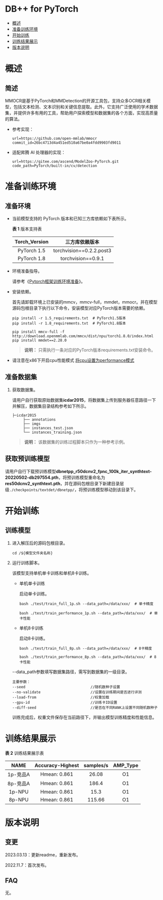# DB++ for PyTorch

-   [概述](概述.md)
-   [准备训练环境](准备训练环境.md)
-   [开始训练](开始训练.md)
-   [训练结果展示](训练结果展示.md)
-   [版本说明](版本说明.md)

# 概述

## 简述

MMOCR是基于PyTorch和MMDetection的开源工具包，支持众多OCR相关模型，包括文本检测、文本识别和关键信息提取。此外，它支持广泛使用的学术数据集，并提供许多有用的工具，帮助用户探索模型和数据集的各个方面，实现高质量的算法。

- 参考实现：

  ```
  url=https://github.com/open-mmlab/mmocr
  commit_id=26bc4713d4a451ed510a67be0a4fdd9903fd9011
  ```

- 适配昇腾 AI 处理器的实现：

  ```
  url=https://gitee.com/ascend/ModelZoo-PyTorch.git
  code_path=PyTorch/built-in/cv/detection
  ```


# 准备训练环境

## 准备环境

- 当前模型支持的 PyTorch 版本和已知三方库依赖如下表所示。

  **表 1**  版本支持表

  | Torch_Version      | 三方库依赖版本                                 |
  | :--------: | :----------------------------------------------------------: |
  | PyTorch 1.5 | torchvision==0.2.2.post3 |
  | PyTorch 1.8 | torchvision==0.9.1 |
  
- 环境准备指导。

  请参考《[Pytorch框架训练环境准备](https://www.hiascend.com/document/detail/zh/ModelZoo/pytorchframework/ptes)》。
  
- 安装依赖。

  首先请卸载环境上已安装的mmcv，mmcv-full，mmdet，mmocr。并在模型源码包根目录下执行以下命令，安装模型对应PyTorch版本需要的依赖。
  ```
  pip install -r 1.5_requirements.txt  # PyTorch1.5版本
  pip install -r 1.8_requirements.txt  # PyTorch1.8版本
  
  pip install mmcv-full -f http://download.openmmlab.com/mmcv/dist/npu/torch1.8.0/index.html
  pip install mmdet==2.28.0
  ```
  > **说明：** 
  >只需执行一条对应的PyTorch版本requirements.txt安装命令。
  
- 请注意在x86下开启cpu性能模式 [将cpu设置为performance模式](https://gitee.com/ascend/pytorch/blob/master/docs/zh/PyTorch%E8%AE%AD%E7%BB%83%E8%B0%83%E4%BC%98&%E5%B7%A5%E5%85%B7%E4%BD%BF%E7%94%A8%E6%8C%87%E5%8D%97/PyTorch%E8%AE%AD%E7%BB%83%E8%B0%83%E4%BC%98&%E5%B7%A5%E5%85%B7%E4%BD%BF%E7%94%A8%E6%8C%87%E5%8D%97.md#%E5%B0%86cpu%E8%AE%BE%E7%BD%AE%E4%B8%BAperformance%E6%A8%A1%E5%BC%8F)
  


## 准备数据集

1. 获取数据集。

   请用户自行获取原始数据集**icdar2015**，将数据集上传到服务器任意路径一下并解压，数据集目录结构参考如下所示。
   
   ```
   ├─icdar2015
        ├── annotations
        ├── imgs
        ├── instances_test.json
        └── instances_training.json
   ```

   > **说明：** 
   >该数据集的训练过程脚本只作为一种参考示例。

## 获取预训练模型

请用户自行下载预训练模型**dbnetpp_r50dcnv2_fpnc_100k_iter_synthtext-20220502-db297554.pth**，将预训练模型重命名为**res50dcnv2_synthtext.pth**，并在源码包根目录下新建目录层级`./checkpoints/textdet/dbnetpp/`，将预训练模型移动到该目录下。

# 开始训练

## 训练模型

1. 进入解压后的源码包根目录。

   ```
   cd /${模型文件夹名称} 
   ```

2. 运行训练脚本。

   该模型支持单机单卡训练和单机8卡训练。

   - 单机单卡训练

     启动单卡训练。

     ```
     bash ./test/train_full_1p.sh --data_path=/data/xxx/  # 单卡精度

     bash ./test/train_performance_1p.sh --data_path=/data/xxx/  # 单卡性能
     ```
   
   - 单机8卡训练

     启动8卡训练。

     ```
     bash ./test/train_full_8p.sh --data_path=/data/xxx/  # 8卡精度
   
     bash ./test/train_performance_8p.sh --data_path=/data/xxx/  # 8卡性能
     ```

   --data_path参数填写数据集路径，需写到数据集的一级目录。
   
   
   ```
   主要参数：
   --seed                              //随机数种子设置
   --no-validate                       //设置在训练期间是否进行评测
   --load-from                         //权重加载
   --gpu-id                            //训练卡ID设置
   --diff-seed                         //是否在不同RANK上设置不同随机数种子
   ```
   
   训练完成后，权重文件保存在当前路径下，并输出模型训练精度和性能信息。


# 训练结果展示

**表 2**  训练结果展示表

| NAME     | Accuracy-Highest |  samples/s | AMP_Type |
| :-----: | :-----:  | :---: | :------: |
| 1p-竞品A  | Hmean: 0.861 | 26.08 |       O1 |
| 8p-竞品A  | Hmean: 0.861 | 186.4 |       O1 |
| 1p-NPU   | Hmean: 0.861 | 15.3 |       O1 |
| 8p-NPU   | Hmean: 0.861 | 115.66 |       O1 |

# 版本说明

## 变更

2023.03.13：更新readme，重新发布。

2022.11.7：首次发布。

## FAQ

无。